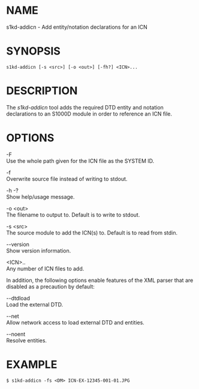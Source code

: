 NAME
====

s1kd-addicn - Add entity/notation declarations for an ICN

SYNOPSIS
========

    s1kd-addicn [-s <src>] [-o <out>] [-fh?] <ICN>...

DESCRIPTION
===========

The *s1kd-addicn* tool adds the required DTD entity and notation
declarations to an S1000D module in order to reference an ICN file.

OPTIONS
=======

-F  
Use the whole path given for the ICN file as the SYSTEM ID.

-f  
Overwrite source file instead of writing to stdout.

-h -?  
Show help/usage message.

-o &lt;out&gt;  
The filename to output to. Default is to write to stdout.

-s &lt;src&gt;  
The source module to add the ICN(s) to. Default is to read from stdin.

--version  
Show version information.

&lt;ICN&gt;..  
Any number of ICN files to add.

In addition, the following options enable features of the XML parser
that are disabled as a precaution by default:

--dtdload  
Load the external DTD.

--net  
Allow network access to load external DTD and entities.

--noent  
Resolve entities.

EXAMPLE
=======

    $ s1kd-addicn -fs <DM> ICN-EX-12345-001-01.JPG
